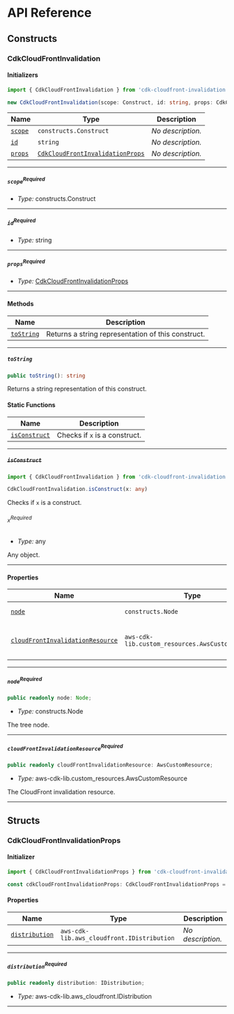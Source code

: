 # API Reference <a name="API Reference" id="api-reference"></a>

## Constructs <a name="Constructs" id="Constructs"></a>

### CdkCloudFrontInvalidation <a name="CdkCloudFrontInvalidation" id="cdk-cloudfront-invalidation.CdkCloudFrontInvalidation"></a>

#### Initializers <a name="Initializers" id="cdk-cloudfront-invalidation.CdkCloudFrontInvalidation.Initializer"></a>

```typescript
import { CdkCloudFrontInvalidation } from 'cdk-cloudfront-invalidation'

new CdkCloudFrontInvalidation(scope: Construct, id: string, props: CdkCloudFrontInvalidationProps)
```

| **Name** | **Type** | **Description** |
| --- | --- | --- |
| <code><a href="#cdk-cloudfront-invalidation.CdkCloudFrontInvalidation.Initializer.parameter.scope">scope</a></code> | <code>constructs.Construct</code> | *No description.* |
| <code><a href="#cdk-cloudfront-invalidation.CdkCloudFrontInvalidation.Initializer.parameter.id">id</a></code> | <code>string</code> | *No description.* |
| <code><a href="#cdk-cloudfront-invalidation.CdkCloudFrontInvalidation.Initializer.parameter.props">props</a></code> | <code><a href="#cdk-cloudfront-invalidation.CdkCloudFrontInvalidationProps">CdkCloudFrontInvalidationProps</a></code> | *No description.* |

---

##### `scope`<sup>Required</sup> <a name="scope" id="cdk-cloudfront-invalidation.CdkCloudFrontInvalidation.Initializer.parameter.scope"></a>

- *Type:* constructs.Construct

---

##### `id`<sup>Required</sup> <a name="id" id="cdk-cloudfront-invalidation.CdkCloudFrontInvalidation.Initializer.parameter.id"></a>

- *Type:* string

---

##### `props`<sup>Required</sup> <a name="props" id="cdk-cloudfront-invalidation.CdkCloudFrontInvalidation.Initializer.parameter.props"></a>

- *Type:* <a href="#cdk-cloudfront-invalidation.CdkCloudFrontInvalidationProps">CdkCloudFrontInvalidationProps</a>

---

#### Methods <a name="Methods" id="Methods"></a>

| **Name** | **Description** |
| --- | --- |
| <code><a href="#cdk-cloudfront-invalidation.CdkCloudFrontInvalidation.toString">toString</a></code> | Returns a string representation of this construct. |

---

##### `toString` <a name="toString" id="cdk-cloudfront-invalidation.CdkCloudFrontInvalidation.toString"></a>

```typescript
public toString(): string
```

Returns a string representation of this construct.

#### Static Functions <a name="Static Functions" id="Static Functions"></a>

| **Name** | **Description** |
| --- | --- |
| <code><a href="#cdk-cloudfront-invalidation.CdkCloudFrontInvalidation.isConstruct">isConstruct</a></code> | Checks if `x` is a construct. |

---

##### ~~`isConstruct`~~ <a name="isConstruct" id="cdk-cloudfront-invalidation.CdkCloudFrontInvalidation.isConstruct"></a>

```typescript
import { CdkCloudFrontInvalidation } from 'cdk-cloudfront-invalidation'

CdkCloudFrontInvalidation.isConstruct(x: any)
```

Checks if `x` is a construct.

###### `x`<sup>Required</sup> <a name="x" id="cdk-cloudfront-invalidation.CdkCloudFrontInvalidation.isConstruct.parameter.x"></a>

- *Type:* any

Any object.

---

#### Properties <a name="Properties" id="Properties"></a>

| **Name** | **Type** | **Description** |
| --- | --- | --- |
| <code><a href="#cdk-cloudfront-invalidation.CdkCloudFrontInvalidation.property.node">node</a></code> | <code>constructs.Node</code> | The tree node. |
| <code><a href="#cdk-cloudfront-invalidation.CdkCloudFrontInvalidation.property.cloudFrontInvalidationResource">cloudFrontInvalidationResource</a></code> | <code>aws-cdk-lib.custom_resources.AwsCustomResource</code> | The CloudFront invalidation resource. |

---

##### `node`<sup>Required</sup> <a name="node" id="cdk-cloudfront-invalidation.CdkCloudFrontInvalidation.property.node"></a>

```typescript
public readonly node: Node;
```

- *Type:* constructs.Node

The tree node.

---

##### `cloudFrontInvalidationResource`<sup>Required</sup> <a name="cloudFrontInvalidationResource" id="cdk-cloudfront-invalidation.CdkCloudFrontInvalidation.property.cloudFrontInvalidationResource"></a>

```typescript
public readonly cloudFrontInvalidationResource: AwsCustomResource;
```

- *Type:* aws-cdk-lib.custom_resources.AwsCustomResource

The CloudFront invalidation resource.

---


## Structs <a name="Structs" id="Structs"></a>

### CdkCloudFrontInvalidationProps <a name="CdkCloudFrontInvalidationProps" id="cdk-cloudfront-invalidation.CdkCloudFrontInvalidationProps"></a>

#### Initializer <a name="Initializer" id="cdk-cloudfront-invalidation.CdkCloudFrontInvalidationProps.Initializer"></a>

```typescript
import { CdkCloudFrontInvalidationProps } from 'cdk-cloudfront-invalidation'

const cdkCloudFrontInvalidationProps: CdkCloudFrontInvalidationProps = { ... }
```

#### Properties <a name="Properties" id="Properties"></a>

| **Name** | **Type** | **Description** |
| --- | --- | --- |
| <code><a href="#cdk-cloudfront-invalidation.CdkCloudFrontInvalidationProps.property.distribution">distribution</a></code> | <code>aws-cdk-lib.aws_cloudfront.IDistribution</code> | *No description.* |

---

##### `distribution`<sup>Required</sup> <a name="distribution" id="cdk-cloudfront-invalidation.CdkCloudFrontInvalidationProps.property.distribution"></a>

```typescript
public readonly distribution: IDistribution;
```

- *Type:* aws-cdk-lib.aws_cloudfront.IDistribution

---



